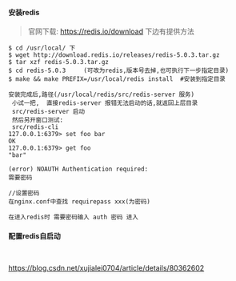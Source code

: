 #### 安装redis

> 官网下载: https://redis.io/download 下边有提供方法

```
$ cd /usr/local/ 下
$ wget http://download.redis.io/releases/redis-5.0.3.tar.gz
$ tar xzf redis-5.0.3.tar.gz
$ cd redis-5.0.3     (可改为redis,版本号去掉,也可执行下一步指定目录)
$ make && make PREFIX=/usr/local/redis install  #安装到指定目录

安装完成后,路径(/usr/local/redis/src/redis-server 服务)
 小试一把,  直接redis-server 报错无法启动的话,就返回上层目录
 src/redis-server 启动  
 然后另开窗口测试:
 src/redis-cli  
127.0.0.1:6379> set foo bar
OK
127.0.0.1:6379> get foo
"bar"

(error) NOAUTH Authentication required:
需要密码

//设置密码
在nginx.conf中查找 requirepass xxx(为密码)

在进入redis时 需要密码输入 auth 密码 进入
```

#### 配置redis自启动 
```
 

```


https://blog.csdn.net/xujialei0704/article/details/80362602




